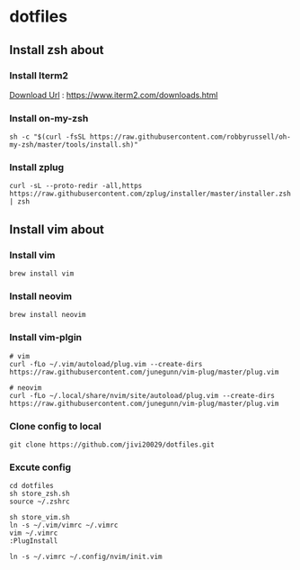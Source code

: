 # dotfiles

## Install zsh about
### Install Iterm2 
[Download Url](https://www.iterm2.com/downloads.html)
: https://www.iterm2.com/downloads.html

### Install on-my-zsh 
```
sh -c "$(curl -fsSL https://raw.githubusercontent.com/robbyrussell/oh-my-zsh/master/tools/install.sh)"
```

### Install zplug
```
curl -sL --proto-redir -all,https https://raw.githubusercontent.com/zplug/installer/master/installer.zsh | zsh
```

## Install vim about

### Install vim 
```shell
brew install vim
```

### Install neovim 
```shell
brew install neovim
```

### Install vim-plgin
```shell
# vim
curl -fLo ~/.vim/autoload/plug.vim --create-dirs https://raw.githubusercontent.com/junegunn/vim-plug/master/plug.vim
		
# neovim 
curl -fLo ~/.local/share/nvim/site/autoload/plug.vim --create-dirs https://raw.githubusercontent.com/junegunn/vim-plug/master/plug.vim
```

### Clone config to local 
```
git clone https://github.com/jivi20029/dotfiles.git
```

### Excute config
```
cd dotfiles
sh store_zsh.sh
source ~/.zshrc 

sh store_vim.sh
ln -s ~/.vim/vimrc ~/.vimrc
vim ~/.vimrc 
:PlugInstall

ln -s ~/.vimrc ~/.config/nvim/init.vim
```
